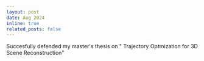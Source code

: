 ```yaml
---
layout: post
date: Aug 2024
inline: true
related_posts: false
---
```


Succesfully defended my master's thesis on " Trajectory Optmization for 3D Scene Reconstruction"
